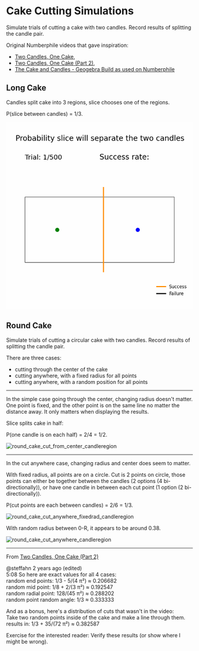 # Cake Cutting Simulations

Simulate trials of cutting a cake with two candles. Record results of splitting the candle pair.

Original Numberphile videos that gave inspiration:

- [Two Candles, One Cake](https://www.youtube.com/watch?v=FkVe8qrT0LA),
- [Two Candles, One Cake (Part 2)](https://www.youtube.com/watch?v=l5gUrDg01cQ),
- [The Cake and Candles - Geogebra Build as used on Numberphile](https://www.youtube.com/watch?v=0eqBG6lz2mE)

## Long Cake

Candles split cake into 3 regions, slice chooses one of the regions.

P(slice between candles) = 1/3.

![long_cake](https://github.com/averageyogi/Math-and-Word-Problems/blob/main/cake_cutting/result_animations/long_cake.gif?raw=true)

## Round Cake

Simulate trials of cutting a circular cake with two candles. Record results of splitting the candle pair.

There are three cases:

- cutting through the center of the cake
- cutting anywhere, with a fixed radius for all points
- cutting anywhere, with a random position for all points

---
In the simple case going through the center, changing radius doesn't matter.
One point is fixed, and the other point is on the same line no matter the distance away.
It only matters when displaying the results.

Slice splits cake in half:

P(one candle is on each half) = 2/4 = 1/2.

![round_cake_cut_from_center_candleregion](https://github.com/averageyogi/Math-and-Word-Problems/blob/main/cake_cutting/result_animations/round_cake_cut_from_center_candleregion.gif?raw=true)

---
In the cut anywhere case, changing radius and center does seem to matter.

With fixed radius, all points are on a circle. Cut is 2 points on circle, those points can either be together between the candles (2 options (4 bi-directionally)), or have one candle in between each cut point (1 option (2 bi-directionally)).

P(cut points are each between candles) = 2/6 = 1/3.

![round_cake_cut_anywhere_fixedrad_candleregion](https://github.com/averageyogi/Math-and-Word-Problems/blob/main/cake_cutting/result_animations/round_cake_cut_anywhere_fixedrad_candleregion.gif?raw=true)

With random radius between 0-R, it appears to be around 0.38.

![round_cake_cut_anywhere_candleregion](https://github.com/averageyogi/Math-and-Word-Problems/blob/main/cake_cutting/result_animations/round_cake_cut_anywhere_candleregion.gif?raw=true)

---
From [Two Candles, One Cake (Part 2)](https://www.youtube.com/watch?v=l5gUrDg01cQ)

@steffahn 2 years ago (edited)\
5:08 So here are exact values for all 4 cases:\
random end points: 1/3 - 5/(4 π²) ≈ 0.206682\
random mid point: 1/8 + 2/(3 π²) ≈ 0.192547\
random radial point: 128/(45 π²) ≈ 0.288202\
random point random angle: 1/3 ≈ 0.333333

And as a bonus, here's a distribution of cuts that wasn't in the video:\
Take two random points inside of the cake and make a line through them.\
results in: 1/3 + 35/(72 π²) ≈ 0.382587

Exercise for the interested reader: Verify these results (or show where I might be wrong).
